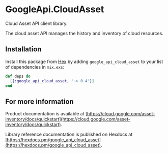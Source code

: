 # GoogleApi.CloudAsset

Cloud Asset API client library.

The cloud asset API manages the history and inventory of cloud resources.

## Installation

Install this package from [Hex](https://hex.pm) by adding
`google_api_cloud_asset` to your list of dependencies in `mix.exs`:

```elixir
def deps do
  [{:google_api_cloud_asset, "~> 0.4"}]
end
```

## For more information

Product documentation is available at [https://cloud.google.com/asset-inventory/docs/quickstart](https://cloud.google.com/asset-inventory/docs/quickstart).

Library reference documentation is published on Hexdocs at
[https://hexdocs.pm/google_api_cloud_asset](https://hexdocs.pm/google_api_cloud_asset).
